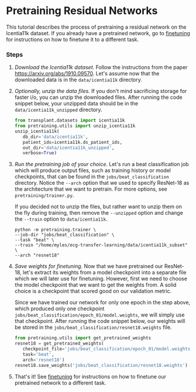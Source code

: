 # Pretraining Residual Networks

This tutorial describes the process of pretraining a residual network on the Icentia11k dataset. If you already have a pretrained network, go to [finetuning](../finetuning) for instructions on how to finetune it to a different task.

### Steps

1. *Download the Icentia11k dataset.* Follow the instructions from the paper <https://arxiv.org/abs/1910.09570>. Let's assume now that the downloaded data is in the `data/icentia11k` directory.

2. *Optionally, unzip the data files.* If you don't mind sacrificing storage for faster i/o, you can unzip the downloaded files. After running the code snippet below, your unzipped data should be in the `data/icentia11k_unzipped` directory.

    ```python
   from transplant.datasets import icentia11k
   from pretraining.utils import unzip_icentia11k
   unzip_icentia11k(
       db_dir='data/icentia11k',
       patient_ids=icentia11k.ds_patient_ids,
       out_dir='data/icentia11k_unzipped',
       verbose=True)
    ```

3. *Run the pretraining job of your choice.* Let's run a beat classification job which will produce output files, such as training history or model checkpoints, that can be found in the `jobs/beat_classification` directory. Notice the `--arch` option that we used to specify ResNet-18 as the architecture that we want to pretrain. For more options, see `pretraining/trainer.py`.

    If you decided not to unzip the files, but rather want to unzip them on the fly during training, then remove the `--unzipped` option and change the `--train` option to `data/icentia11k`. 

    ```shell script
    python -m pretraining.trainer \
    --job-dir "jobs/beat_classification" \
    --task "beat" \
    --train "/home/myles/ecg-transfer-learning/data/icentia11k_subset" \
    --arch "resnet18"
    ``` 

4. *Save weights for finetuning.* Now that we have pretrained our ResNet-18, let's extract its weights from a model checkpoint into a separate file which we will later use for finetuning. However, first we need to choose the model checkpoint that we want to get the weights from. A solid choice is a checkpoint that scored good on our validation metric. 

    Since we have trained our network for only one epoch in the step above, which produced only one checkpoint `jobs/beat_classification/epoch_01/model.weights`, we will simply use that checkpoint. After running the code snippet below, our weights will be stored in the `jobs/beat_classification/resnet18.weights` file.

    ```python
   from pretraining.utils import get_pretrained_weights
   resnet18 = get_pretrained_weights(
       checkpoint_file='jobs/beat_classification/epoch_01/model.weights',
       task='beat',
       arch='resnet18')
   resnet18.save_weights('jobs/beat_classification/resnet18.weights')
    ```

5. That's it! See [finetuning](../finetuning) for instructions on how to finetune our pretrained network to a different task.